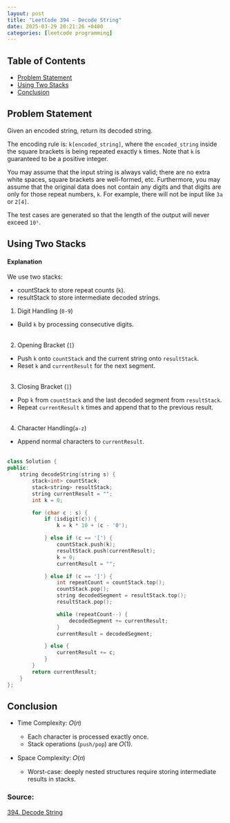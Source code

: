 ```yaml
---
layout: post
title: "LeetCode 394 - Decode String"
date: 2025-03-29 20:21:26 +0400
categories: [leetcode programming]
---
```

## Table of Contents
- [Problem Statement](#problem-statement)
- [Using Two Stacks](#using-two-stacks)
- [Conclusion](#conclusion)


## Problem Statement
Given an encoded string, return its decoded string.

The encoding rule is: `k[encoded_string]`, where the `encoded_string` inside the square brackets is being repeated exactly `k` times. Note that `k` is guaranteed to be a positive integer.

You may assume that the input string is always valid; there are no extra white spaces, square brackets are well-formed, etc. Furthermore, you may assume that the original data does not contain any digits and that digits are only for those repeat numbers, `k`. For example, there will not be input like `3a` or `2[4]`.

The test cases are generated so that the length of the output will never exceed `10⁵`.

## Using Two Stacks
#### Explanation

We use two stacks:
- countStack to store repeat counts (`k`).
- resultStack to store intermediate decoded strings.

1. Digit Handling (`0-9`)
- Build `k` by processing consecutive digits.<br><br>

2. Opening Bracket (`[`)
- Push `k` onto `countStack` and the current string onto `resultStack`. 
- Reset `k` and `currentResult` for the next segment.<br><br>

3. Closing Bracket (`]`)
- Pop `k` from `countStack` and the last decoded segment from `resultStack`. 
- Repeat `currentResult` `k` times and append that to the previous result.<br><br>

4. Character Handling(`a-z`)
- Append normal characters to `currentResult`.<br><br>

```cpp
class Solution {
public:
    string decodeString(string s) {
        stack<int> countStack;
        stack<string> resultStack;
        string currentResult = "";
        int k = 0;

        for (char c : s) {
            if (isdigit(c)) {
                k = k * 10 + (c - '0');

            } else if (c == '[') {
                countStack.push(k);
                resultStack.push(currentResult);
                k = 0;
                currentResult = "";

            } else if (c == ']') {
                int repeatCount = countStack.top();
                countStack.pop();
                string decodedSegment = resultStack.top();
                resultStack.pop();

                while (repeatCount--) {
                    decodedSegment += currentResult;
                }
                currentResult = decodedSegment;

            } else {
                currentResult += c;
            }
        }
        return currentResult;
    }
};
```

## Conclusion
- Time Complexity: 𝑂(𝑛) 
    - Each character is processed exactly once. 
    - Stack operations (`push/pop`) are 𝑂(1).

- Space Complexity: 𝑂(𝑛) 
    - Worst-case: deeply nested structures require storing intermediate results in stacks.

### Source:
[394. Decode String](https://leetcode.com/problems/decode-string/description/)
